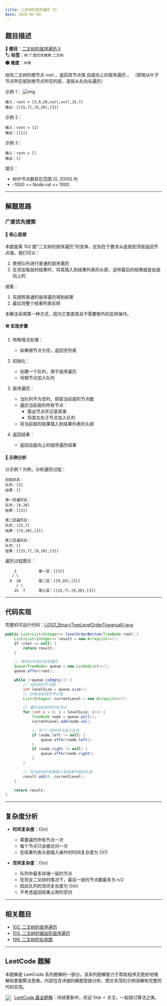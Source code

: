 ```yaml
---
title: 二叉树的层序遍历 II
date: 2025-02-09
---
```


## 题目描述

**🔗 题目**：[二叉树的层序遍历 II](https://leetcode.cn/problems/binary-tree-level-order-traversal-ii/)  
**🏷️ 标签**：`树` `广度优先搜索` `二叉树`  
**🟡 难度**：`中等`  

给你二叉树的根节点 root ，返回其节点值 自底向上的层序遍历 。 （即按从叶子节点所在层到根节点所在的层，逐层从左向右遍历）

示例 1：
![img](https://assets.leetcode.com/uploads/2021/02/19/tree1.jpg)
```
输入：root = [3,9,20,null,null,15,7]
输出：[[15,7],[9,20],[3]]
```

示例 2：
```
输入：root = [1]
输出：[[1]]
```

示例 3：
```
输入：root = []
输出：[]
```

提示：
- 树中节点数目在范围 [0, 2000] 内
- -1000 <= Node.val <= 1000

---

## 解题思路
### 广度优先搜索

#### 📝 核心思想
本题是第 102 题"二叉树的层序遍历"的变体，区别在于要求从底层到顶层返回节点值。我们可以：

1. 使用队列进行普通的层序遍历
2. 在添加每层的结果时，将其插入到结果列表的头部，这样最后的结果就是自底向上的

或者：

1. 先按照普通的层序遍历得到结果
2. 最后将整个结果列表反转

本解法采用第一种方式，因为它更直观且不需要额外的反转操作。

#### 🛠️ 实现步骤
1. 特殊情况处理：
   - 如果根节点为空，返回空列表

2. 初始化：
   - 创建一个队列，用于层序遍历
   - 将根节点加入队列

3. 层序遍历：
   - 当队列不为空时，获取当前层的节点数
   - 遍历当前层的所有节点：
     - 取出节点并记录其值
     - 将其左右子节点加入队列
   - 将当前层的结果插入到结果列表的头部

4. 返回结果：
   - 返回自底向上的层序遍历结果

#### 🧩 示例分析
以示例 1 为例，分析遍历过程：
```
初始状态：
队列：[3]
结果：[]

第一层遍历后：
队列：[9,20]
结果：[[3]]

第二层遍历后：
队列：[15,7]
结果：[[9,20],[3]]

第三层遍历后：
队列：[]
结果：[[15,7],[9,20],[3]]
```

遍历过程图示：
```
    3          第一层：[[3]]
   / \
  9  20        第二层：[[9,20],[3]]
     / \
    15  7      第三层：[[15,7],[9,20],[3]]
```

---

## 代码实现

完整的可运行代码：[L0107_BinaryTreeLevelOrderTraversalII.java](../src/main/java/L0107_BinaryTreeLevelOrderTraversalII.java)

```java
public List<List<Integer>> levelOrderBottom(TreeNode root) {
    List<List<Integer>> result = new ArrayList<>();
    if (root == null) {
        return result;
    }

    // 使用队列进行层序遍历
    Queue<TreeNode> queue = new LinkedList<>();
    queue.offer(root);

    while (!queue.isEmpty()) {
        // 当前层的节点数
        int levelSize = queue.size();
        // 存储当前层的节点值
        List<Integer> currentLevel = new ArrayList<>();

        // 遍历当前层的所有节点
        for (int i = 0; i < levelSize; i++) {
            TreeNode node = queue.poll();
            currentLevel.add(node.val);

            // 将下一层的节点加入队列
            if (node.left != null) {
                queue.offer(node.left);
            }
            if (node.right != null) {
                queue.offer(node.right);
            }
        }

        // 将当前层的结果插入到结果列表的头部
        result.add(0, currentLevel);
    }

    return result;
}
```

---

## 复杂度分析

- **时间复杂度**：O(n)
  - 需要遍历所有节点一次
  - 每个节点只会被访问一次
  - 在结果列表头部插入操作的时间复杂度为 O(1)

- **空间复杂度**：O(n)
  - 队列中最多存储一层的节点
  - 在完全二叉树的情况下，最后一层的节点数最多为 n/2
  - 因此队列的空间复杂度为 O(n)
  - 不考虑返回结果占用的空间

---

## 相关题目

- [102. 二叉树的层序遍历](https://leetcode.cn/problems/binary-tree-level-order-traversal/)
- [103. 二叉树的锯齿形层序遍历](https://leetcode.cn/problems/binary-tree-zigzag-level-order-traversal/)
- [199. 二叉树的右视图](https://leetcode.cn/problems/binary-tree-right-side-view/)

---

## LeetCode 题解

本题解是 LeetCode 系列题解的一部分。该系列题解致力于帮助程序员更好地理解和掌握算法思维，内容包含详细的解题思路分析、图文并茂的示例讲解和完整的代码实现。

<img src="https://github.githubassets.com/images/modules/logos_page/GitHub-Mark.png" alt="GitHub" width="20" style="vertical-align: middle; margin-right: 5px"> [LeetCode 最全题解](https://github.com/LjyYano/LeetCode)：持续更新中，欢迎 Star ⭐️ 关注，一起探讨算法之美。 